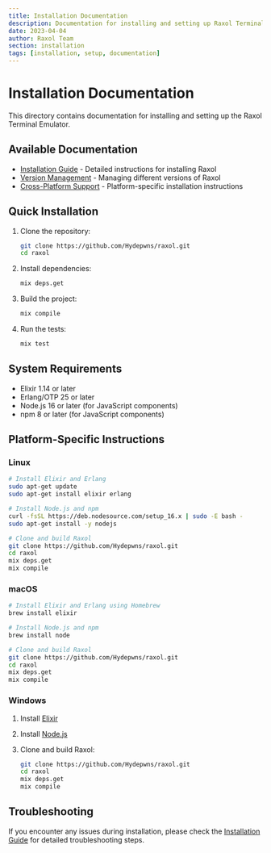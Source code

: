 ```yaml
---
title: Installation Documentation
description: Documentation for installing and setting up Raxol Terminal Emulator
date: 2023-04-04
author: Raxol Team
section: installation
tags: [installation, setup, documentation]
---
```


# Installation Documentation

This directory contains documentation for installing and setting up the Raxol Terminal Emulator.

## Available Documentation

- [Installation Guide](Installation.md) - Detailed instructions for installing Raxol
- [Version Management](VersionManagement.md) - Managing different versions of Raxol
- [Cross-Platform Support](CrossPlatformSupport.md) - Platform-specific installation instructions

## Quick Installation

1. Clone the repository:

   ```bash
   git clone https://github.com/Hydepwns/raxol.git
   cd raxol
   ```

2. Install dependencies:

   ```bash
   mix deps.get
   ```

3. Build the project:

   ```bash
   mix compile
   ```

4. Run the tests:

   ```bash
   mix test
   ```

## System Requirements

- Elixir 1.14 or later
- Erlang/OTP 25 or later
- Node.js 16 or later (for JavaScript components)
- npm 8 or later (for JavaScript components)

## Platform-Specific Instructions

### Linux

```bash
# Install Elixir and Erlang
sudo apt-get update
sudo apt-get install elixir erlang

# Install Node.js and npm
curl -fsSL https://deb.nodesource.com/setup_16.x | sudo -E bash -
sudo apt-get install -y nodejs

# Clone and build Raxol
git clone https://github.com/Hydepwns/raxol.git
cd raxol
mix deps.get
mix compile
```

### macOS

```bash
# Install Elixir and Erlang using Homebrew
brew install elixir

# Install Node.js and npm
brew install node

# Clone and build Raxol
git clone https://github.com/Hydepwns/raxol.git
cd raxol
mix deps.get
mix compile
```

### Windows

1. Install [Elixir](https://elixir-lang.org/install.html#windows)
2. Install [Node.js](https://nodejs.org/en/download/)
3. Clone and build Raxol:

   ```bash
   git clone https://github.com/Hydepwns/raxol.git
   cd raxol
   mix deps.get
   mix compile
   ```

## Troubleshooting

If you encounter any issues during installation, please check the [Installation Guide](Installation.md) for detailed troubleshooting steps.
